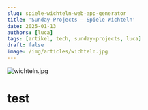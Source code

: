 ```yaml
---
slug: spiele-wichteln-web-app-generator
title: 'Sunday-Projects – Spiele Wichteln'
date: 2025-01-13
authors: [luca]
tags: [artikel, tech, sunday-projects, luca]
draft: false
image: /img/articles/wichteln.jpg
---
```


![wichteln.jpg](/img/articles/wichteln.jpg)

<!--truncate-->

# test
